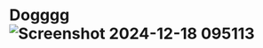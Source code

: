 # Dogggg![Screenshot 2024-12-18 095113](https://github.com/user-attachments/assets/7c72085d-4439-4365-9a3f-b2a73fad25a1)
